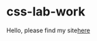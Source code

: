 # css-lab-work

Hello, please find my site[here](https://aurelien-neveux.github.io/css-lab-work/css-lab-work/)
